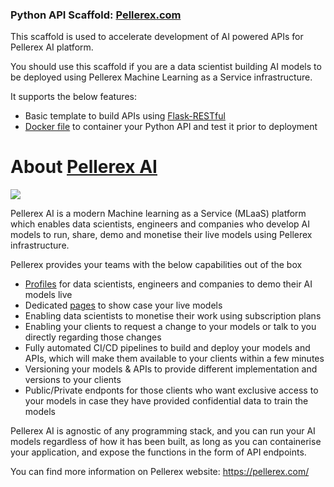 ### Python API Scaffold: [Pellerex.com](https://pellerex.com/ "Pellerex.com")
This scaffold is used to accelerate development of AI powered APIs for Pellerex AI platform.

You should use this scaffold if you are a data scientist building AI models to be deployed using Pellerex Machine Learning as a Service infrastructure.

It supports the below features:

- Basic template to build APIs using [Flask-RESTful](http://https://flask-restful.readthedocs.io/en/latest/ "Flask-RESTful")
- [Docker file](https://www.docker.com/ "Docker file") to container your Python API and test it prior to deployment


# About [Pellerex AI](https://pellerex.com/ "Pellerex AI")

![](https://pellerex.com/favicon.ico)

Pellerex AI is a modern Machine learning as a Service (MLaaS) platform which enables data scientists, engineers and companies who develop AI models to run, share, demo and monetise their live models using Pellerex infrastructure.

Pellerex provides your teams with the below capabilities out of the box
- [Profiles](https://pellerex.com/contributors "Profile") for data scientists, engineers and companies to demo their AI models live
- Dedicated [pages](https://pellerex.com/models "pages") to show case your live models
- Enabling data scientists to monetise their work using subscription plans
- Enabling your clients to request a change to your models or talk to you directly regarding those changes
- Fully automated CI/CD pipelines to build and deploy your models and APIs, which will make them available to your clients within a few minutes
- Versioning your models & APIs to provide different implementation and versions to your clients
- Public/Private endponts for those clients who want exclusive access to your models in case they have provided confidential data to train the models

Pellerex AI is agnostic of any programming stack, and you can run your AI models regardless of how it has been built, as long as you can containerise your application, and expose the functions in the form of API endpoints.

You can find more information on Pellerex website: https://pellerex.com/

